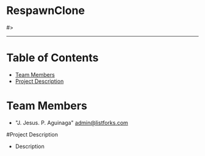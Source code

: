 # RespawnClone
#><hr>
# Table of Contents

* [Team Members](#team-members)
* [Project Description](#project-description)

# <a name="team-members"></a>Team Members
* "J. Jesus. P. Aguinaga" <admin@listforks.com>

#<a name="project-description"></a>Project Description
* Description
